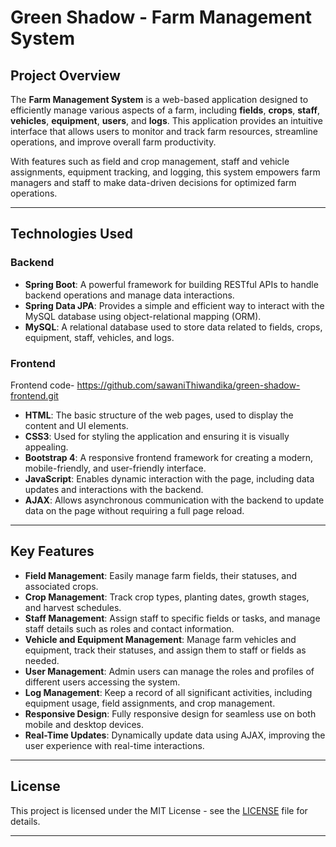 
# **Green Shadow - Farm Management System**

## **Project Overview**

The **Farm Management System** is a web-based application designed to efficiently manage various aspects of a farm, including **fields**, **crops**, **staff**, **vehicles**, **equipment**, **users**, and **logs**. This application provides an intuitive interface that allows users to monitor and track farm resources, streamline operations, and improve overall farm productivity.

With features such as field and crop management, staff and vehicle assignments, equipment tracking, and logging, this system empowers farm managers and staff to make data-driven decisions for optimized farm operations.


---

## **Technologies Used**

### **Backend**
- **Spring Boot**: A powerful framework for building RESTful APIs to handle backend operations and manage data interactions.
- **Spring Data JPA**: Provides a simple and efficient way to interact with the MySQL database using object-relational mapping (ORM).
- **MySQL**: A relational database used to store data related to fields, crops, equipment, staff, vehicles, and logs.

### **Frontend**
  Frontend code-  https://github.com/sawaniThiwandika/green-shadow-frontend.git
- **HTML**: The basic structure of the web pages, used to display the content and UI elements.
- **CSS3**: Used for styling the application and ensuring it is visually appealing.
- **Bootstrap 4**: A responsive frontend framework for creating a modern, mobile-friendly, and user-friendly interface.
- **JavaScript**: Enables dynamic interaction with the page, including data updates and interactions with the backend.
- **AJAX**: Allows asynchronous communication with the backend to update data on the page without requiring a full page reload.

---

## **Key Features**

- **Field Management**: Easily manage farm fields, their statuses, and associated crops.
- **Crop Management**: Track crop types, planting dates, growth stages, and harvest schedules.
- **Staff Management**: Assign staff to specific fields or tasks, and manage staff details such as roles and contact information.
- **Vehicle and Equipment Management**: Manage farm vehicles and equipment, track their statuses, and assign them to staff or fields as needed.
- **User Management**: Admin users can manage the roles and profiles of different users accessing the system.
- **Log Management**: Keep a record of all significant activities, including equipment usage, field assignments, and crop management.
- **Responsive Design**: Fully responsive design for seamless use on both mobile and desktop devices.
- **Real-Time Updates**: Dynamically update data using AJAX, improving the user experience with real-time interactions.

---

## **License**

This project is licensed under the MIT License - see the [LICENSE](LICENSE) file for details.

---
